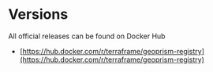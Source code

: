 # Versions

All official releases can be found on Docker Hub

* [https://hub.docker.com/r/terraframe/geoprism-registry](https://hub.docker.com/r/terraframe/geoprism-registry)
